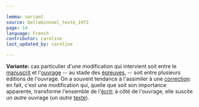 ```yaml
---

lemma: variant
source: belleminnoel_texte_1972
page: 14
language: French
contributor: caroline
last_updated_by: caroline

---
```


**Variante:** cas particulier d'une modification qui intervient soit entre le [manuscrit](manuscript.html) et l'[ouvrage](work.html) -- au stade des [épreuves](proofs.html), -- soit entre plusieurs éditions de l'ouvrage. On a souvent tendance à l'assimiler à une [correction](correction.html): en fait, c'est une modification qui, quelle que soit son importance apparente, transforme l'ensemble de l'[écrit](writingAct.html); à côté de l'ouvrage, elle suscite un _autre_ ouvrage (un _autre_ [texte](text.html)).
